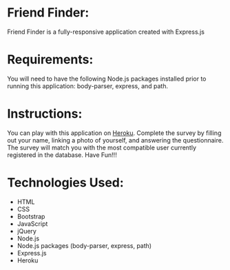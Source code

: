 # Friend Finder:
Friend Finder is a fully-responsive application created with Express.js

# Requirements:
You will need to have the following Node.js packages installed prior to running this application: body-parser, express, and path.

# Instructions:
You can play with this application on [Heroku](https://boiling-plains-55895.herokuapp.com/). 
Complete the survey by filling out your name, linking a photo of yourself, and answering the questionnaire. 
The survey will match you with the most compatible user currently registered in the database. Have Fun!!!

# Technologies Used:
* HTML
* CSS
* Bootstrap
* JavaScript
* jQuery
* Node.js
* Node.js packages (body-parser, express, path)
* Express.js
* Heroku
